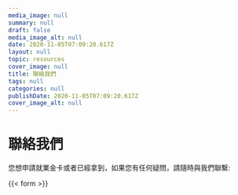```yaml
---
media_image: null
summary: null
draft: false
media_image_alt: null
date: 2020-11-05T07:09:20.617Z
layout: null
topic: resources
cover_image: null
title: 聯絡我們
tags: null
categories: null
publishDate: 2020-11-05T07:09:20.617Z
cover_image_alt: null
---
```

# 聯絡我們

您想申請就業金卡或者已經拿到，如果您有任何疑問，請隨時與我們聯繫:

{{< form >}}
